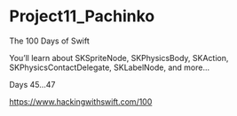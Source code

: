 # Project11_Pachinko
The 100 Days of Swift

You’ll learn about SKSpriteNode, SKPhysicsBody, 
SKAction, SKPhysicsContactDelegate, SKLabelNode, and more...

Days 45...47

https://www.hackingwithswift.com/100
